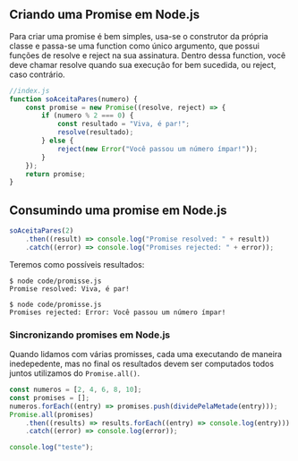 ## Criando uma Promise em Node.js

Para criar uma promise é bem simples, usa-se o construtor da própria classe e passa-se uma function como único argumento, que possui funções de resolve e reject na sua assinatura. Dentro dessa function, você deve chamar resolve quando sua execução for bem sucedida, ou reject, caso contrário.

```javascript
//index.js
function soAceitaPares(numero) {
    const promise = new Promise((resolve, reject) => {
        if (numero % 2 === 0) {
            const resultado = "Viva, é par!";
            resolve(resultado);
        } else {
            reject(new Error("Você passou um número ímpar!"));
        }
    });
    return promise;
}
```

## Consumindo uma promise em Node.js

```javascript
soAceitaPares(2)
    .then((result) => console.log("Promise resolved: " + result))
    .catch((error) => console.log("Promises rejected: " + error));
```

Teremos como possíveis resultados:

```Shell
$ node code/promisse.js
Promise resolved: Viva, é par!

$ node code/promisse.js
Promises rejected: Error: Você passou um número ímpar!

```

### Sincronizando promises em Node.js

Quando lidamos com várias promisses, cada uma executando de maneira inedepedente, mas no final os resultados devem ser computados todos juntos utilizamos do `Promise.all()`.

```js
const numeros = [2, 4, 6, 8, 10];
const promises = [];
numeros.forEach((entry) => promises.push(dividePelaMetade(entry)));
Promise.all(promises)
    .then((results) => results.forEach((entry) => console.log(entry)))
    .catch((error) => console.log(error));

console.log("teste");
```
